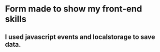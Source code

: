 # Form made to show my front-end skills

## I used javascript events and localstorage to save data.
